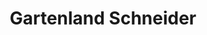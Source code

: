 ---
title: "Gartenland Schneider"
url: /duesseldorf/gartenland-schneider-toenisstrasse/
shop: Blumen
---